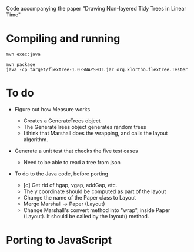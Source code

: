 Code accompanying the paper "Drawing Non-layered Tidy Trees in Linear Time"


# Compiling and running

```
mvn exec:java
```


```
mvn package
java -cp target/flextree-1.0-SNAPSHOT.jar org.klortho.flextree.Tester
```



# To do

* Figure out how Measure works
    * Creates a GenerateTrees object
    * The GenerateTrees object generates random trees
    * I think that Marshall does the wrapping, and calls the layout algorithm.

* Generate a unit test that checks the five test cases
    * Need to be able to read a tree from json

* To do to the Java code, before porting
    * [c] Get rid of hgap, vgap, addGap, etc.
    * The y coordinate should be computed as part of the layout
    * Change the name of the Paper class to Layout
    * Merge Marshall -> Paper (Layout)
    * Change Marshall's convert method into "wrap", inside Paper (Layout). It should
      be called by the layout() method.

# Porting to JavaScript



